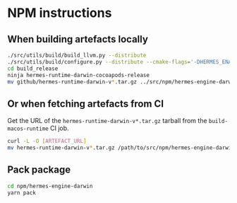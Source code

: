 # NPM instructions

## When building artefacts locally

```bash
./src/utils/build/build_llvm.py --distribute
./src/utils/build/configure.py --distribute --cmake-flags='-DHERMES_ENABLE_DEBUGGER:BOOLEAN=true -DHERMES_ENABLE_FUZZING:BOOLEAN=false -DHERMES_ENABLE_TEST_SUITE:BOOLEAN=false -DHERMES_BUILD_APPLE_FRAMEWORK:BOOLEAN=true -DHERMES_BUILD_APPLE_DSYM:BOOLEAN=true  -DCMAKE_INSTALL_PREFIX:PATH=../destroot' build
cd build_release
ninja hermes-runtime-darwin-cocoapods-release
mv github/hermes-runtime-darwin-v*.tar.gz ../src/npm/hermes-engine-darwin/
```

## Or when fetching artefacts from CI

Get the URL of the `hermes-runtime-darwin-v*.tar.gz` tarball from the `build-macos-runtime` CI job.

```bash
curl -L -O [ARTEFACT_URL]
mv hermes-runtime-darwin-v*.tar.gz /path/to/src/npm/hermes-engine-darwin/
```

## Pack package

```bash
cd npm/hermes-engine-darwin
yarn pack
```
